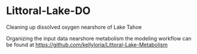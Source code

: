 # Littoral-Lake-DO
Cleaning up dissolved oxygen nearshore of Lake Tahoe

Organizing the input data nearshore metabolism the modeling workflow can be found at https://github.com/kellyloria/Littoral-Lake-Metabolism
